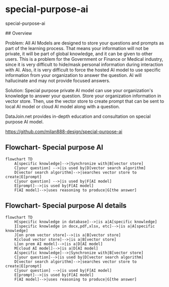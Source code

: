 # special-purpose-ai

special-purpose-ai  



\## Overview  



Problem: All AI Models are designed to store your questions and prompts as part of the learning process. That means your information will not be private, it will be part of global knowledge, and it can be given to other users. This is a problem for the Government or Finance or Medical industry, since it is very difficult to hide/mask personal information during interaction with AI. Also, it is very difficult to force the hosted AI model to use specific information from your organization to answer the question.  AI will hallucinate and may not provide focused answers.  
  
Solution: Special purpose private AI model can use your organization's knowledge to answer your question. Store your organization information in vector store. Then, use the vector store to create prompt that can be sent to local AI model or cloud AI model along with a question.  
  
DataJoin.net provides in-depth education and consultation on special purpose AI model.  
  
https://github.com/milan888-design/special-purpose-ai
  
## Flowchart- Special purpose AI  
```mermaid  
flowchart TD  
    A[specific knowledge]-->|Synchronize with|B[vector store]  
    C[your question] -->|is used by|D[vector search algorithm]     
    D[vector search algorithm]-->|searches vector store to create|E[prompt]  
    C[your question] -->|is used by|F[AI model]   
    E[prompt]-->|is used by|F[AI model]   
    F[AI model]-->|uses reasoning to produce|G[the answer]  
```   
  
## Flowchart- Special purpose AI details  
```mermaid  
flowchart TD   
    H[specific knowledge in database]-->|is a|A[specific knowledge]   
    I[specific knowledge in docx,pdf,xlsx, etc]-->|is a|A[specific knowledge]    
    J[on prem vector store]-->|is a|B[vector store]   
    K[cloud vector store]-->|is a|B[vector store]   
    L[on prem AI model]-->|is a|D[AI model]   
    M[cloud AI model]-->|is a|D[AI model]    
    A[specific knowledge]-->|Synchronize with|B[vector store]    
    C[your question]-->|is used by|D[vector search algorithm]      
    D[vector search algorithm]-->|searches vector store to create|E[prompt]    
    C[your question] -->|is used by|F[AI model]     
    E[prompt]-->|is used by|F[AI model]     
    F[AI model]-->|uses reasoning to produce|G[the answer]    
```    

